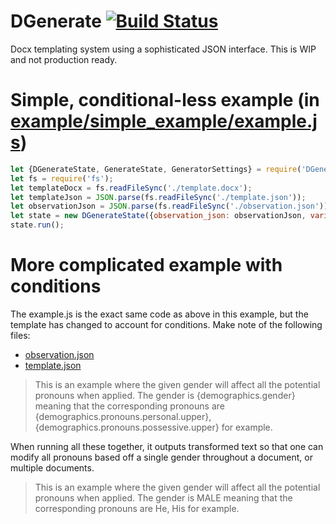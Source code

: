 # DGenerate [![Build Status](https://travis-ci.com/JFulweber/DGenerate.svg?branch=master)](https://travis-ci.com/JFulweber/DGenerate)
Docx templating system using a sophisticated JSON interface. This is WIP and not production ready.

# Simple, conditional-less example (in [example/simple_example/example.js](https://github.com/JFulweber/DGenerate/blob/master/example/simple_example/example.js))
```javascript
let {DGenerateState, GenerateState, GeneratorSettings} = require('DGenerate');
let fs = require('fs');
let templateDocx = fs.readFileSync('./template.docx');
let templateJson = JSON.parse(fs.readFileSync('./template.json'));
let observationJson = JSON.parse(fs.readFileSync('./observation.json'));
let state = new DGenerateState({observation_json: observationJson, variable_definitions_json_arr:[templateJson], template_files: [templateDocx], output_name:"output.docx"})
state.run();
```

# More complicated example with conditions
The example.js is the exact same code as above in this example, but the template has changed to account for conditions.
Make note of the following files: 
* [observation.json](https://github.com/JFulweber/DGenerate/blob/master/example/conditional_example/observation.json)
* [template.json](https://github.com/JFulweber/DGenerate/blob/master/example/conditional_example/template.json)  

>This is an example where the given gender will affect all the potential pronouns when applied. The gender is {demographics.gender} meaning that the corresponding pronouns are {demographics.pronouns.personal.upper}, {demographics.pronouns.possessive.upper} for example.

When running all these together, it outputs transformed text so that one can modify all pronouns based off a single gender throughout a document, or multiple documents.

>This is an example where the given gender will affect all the potential pronouns when applied. The gender is MALE meaning that the corresponding pronouns are He, His for example.
